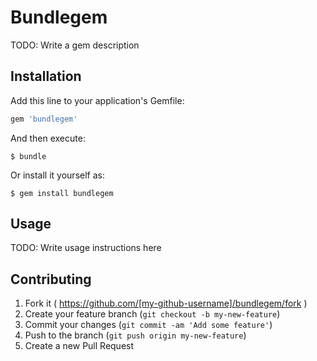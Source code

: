 # Bundlegem

TODO: Write a gem description

## Installation

Add this line to your application's Gemfile:

```ruby
gem 'bundlegem'
```

And then execute:

    $ bundle

Or install it yourself as:

    $ gem install bundlegem

## Usage

TODO: Write usage instructions here

## Contributing

1. Fork it ( https://github.com/[my-github-username]/bundlegem/fork )
2. Create your feature branch (`git checkout -b my-new-feature`)
3. Commit your changes (`git commit -am 'Add some feature'`)
4. Push to the branch (`git push origin my-new-feature`)
5. Create a new Pull Request
